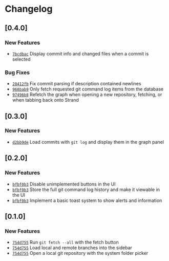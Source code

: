# Changelog

## \[0.4.0]

### New Features

- [`7bcdbac`](https://www.github.com/GRA0007/strand/commit/7bcdbaca2a34a8e8fc82e7f108248763cadf2e04) Display commit info and changed files when a commit is selected

### Bug Fixes

- [`28412fb`](https://www.github.com/GRA0007/strand/commit/28412fbb76e115231bef778a8c6c7f80e6ae9cb4) Fix commit parsing if description contained newlines
- [`968bab9`](https://www.github.com/GRA0007/strand/commit/968bab9cfa776d86423a08a327f8c0030f4a4cf0) Only fetch requested git command log items from the database
- [`97496b8`](https://www.github.com/GRA0007/strand/commit/97496b88ad48200c8a80f9bfe669f152187c9fd8) Refetch the graph when opening a new repository, fetching, or when tabbing back onto Strand

## \[0.3.0]

### New Features

- [`d2bb9de`](https://www.github.com/GRA0007/strand/commit/d2bb9dea5c38d3c761e34ec28fbfbd7e93aef958) Load commits with `git log` and display them in the graph panel

## \[0.2.0]

### New Features

- [`bfbf0b3`](https://www.github.com/GRA0007/strand/commit/bfbf0b3a4dcb4236bb9cb00944dfb3db41add308) Disable unimplemented buttons in the UI
- [`bfbf0b3`](https://www.github.com/GRA0007/strand/commit/bfbf0b3a4dcb4236bb9cb00944dfb3db41add308) Store the full git command log history and make it viewable in the UI
- [`bfbf0b3`](https://www.github.com/GRA0007/strand/commit/bfbf0b3a4dcb4236bb9cb00944dfb3db41add308) Implement a basic toast system to show alerts and information

## \[0.1.0]

### New Features

- [`754d755`](https://www.github.com/GRA0007/strand/commit/754d755faeea008334ba1215e748e097ab8359d3) Run `git fetch --all` with the fetch button
- [`754d755`](https://www.github.com/GRA0007/strand/commit/754d755faeea008334ba1215e748e097ab8359d3) Load local and remote branches into the sidebar
- [`754d755`](https://www.github.com/GRA0007/strand/commit/754d755faeea008334ba1215e748e097ab8359d3) Open a local git repository with the system folder picker
